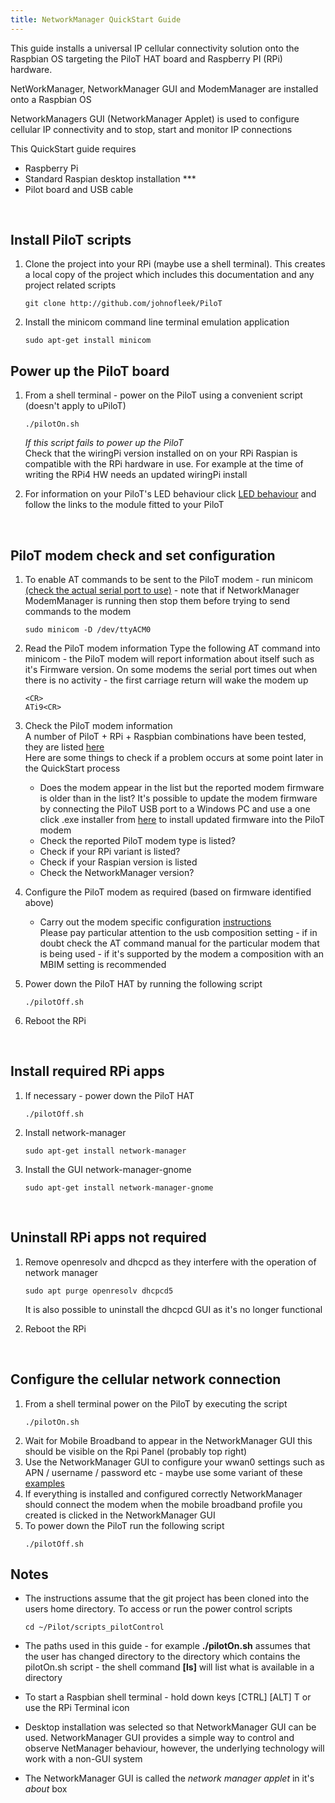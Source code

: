 ```yaml
---
title: NetworkManager QuickStart Guide
---
```


This guide installs a universal IP cellular connectivity solution onto the Raspbian OS targeting the PiloT HAT board and Raspberry
PI \(RPi\) hardware.

NetWorkManager, NetworkManager GUI and ModemManager are installed onto a Raspbian OS  

NetworkManagers GUI (NetworkManager Applet) is used to configure cellular IP
 connectivity and to stop, start and monitor IP connections   

This QuickStart guide requires 
* Raspberry Pi
* Standard Raspian desktop installation ***
* Pilot board and USB cable

 
<BR>


## Install PiloT scripts  
1. Clone the project into your RPi (maybe use a shell terminal). This creates a local copy of the project which includes this documentation and any project related scripts
   ```
   git clone http://github.com/johnofleek/PiloT
   ```
   
1. Install the minicom command line terminal emulation application 
   ```
   sudo apt-get install minicom
   ```

## Power up the PiloT board 
1. From a shell terminal - power on the PiloT using a convenient script (doesn't apply to uPiloT)
   ```
   ./pilotOn.sh 
   ```
   *If this script fails to power up the PiloT*  
   Check that the wiringPi version installed on on your RPi Raspian is compatible with the RPi hardware
   in use. For example at the time of writing the RPi4 HW needs an updated wiringPi install  

1. For information on your PiloT's LED behaviour click [LED behaviour](./instructions_modemConfiguration.md)
   and follow the links to the module fitted to your PiloT 
<BR>

## PiloT modem check and set configuration  
1. To enable AT commands to be sent to the PiloT modem - run minicom [(check the actual serial port to use)](test_configurationRecords.md) - note that if NetworkManager ModemManager is running then stop them before
trying to send commands to the modem
   ```
   sudo minicom -D /dev/ttyACM0
   ```
1. Read the PiloT modem information
   Type the following AT command into minicom - the PiloT modem will report information about itself such as it's Firmware version.
   On some modems the serial port times out when there is no activity - the first carriage return will wake the modem up
   ```
   <CR>
   ATi9<CR>
   ```
1. Check the PiloT modem information  
   A number of PiloT + RPi + Raspbian combinations have been tested, they are listed [here](test_configurationRecords.md)   
   Here are some things to check if a problem occurs at some point later in the QuickStart process
    * Does the modem appear in the list but the reported modem firmware is older than in the list? It's possible to update
      the modem firmware by connecting the PiloT USB port to a Windows PC and use a one click .exe installer from
      [here](https://source.sierrawireless.com/) to install updated firmware into the PiloT modem  
    * Check the reported PiloT modem type is listed?
    * Check if your RPi variant is listed?
    * Check if your Raspian version is listed
    * Check the NetworkManager version?
    
1. Configure the PiloT modem as required (based on firmware identified above)
   * Carry out the modem specific configuration [instructions](instructions_modemConfiguration.md)  
     Please pay particular attention to the usb composition setting - if in doubt check the 
     AT command manual for the particular modem that is being used - if it's supported by the modem
     a composition with an MBIM setting is recommended

1. Power down the PiloT HAT by running the following script  
   ```
   ./pilotOff.sh
   ```
1. Reboot the RPi

<BR>

## Install required RPi apps  

1. If necessary - power down the PiloT HAT
   ```
   ./pilotOff.sh
   ```
1. Install network-manager
   ```
   sudo apt-get install network-manager
   ```

1. Install the GUI network-manager-gnome
   ```
   sudo apt-get install network-manager-gnome
   ```
<BR>

## Uninstall RPi apps not required

1. Remove openresolv and dhcpcd as they interfere with the operation of network manager
   ```
   sudo apt purge openresolv dhcpcd5
   ```
   It is also possible to uninstall the dhcpcd GUI as it's no longer functional  
   
1. Reboot the RPi
<BR>

  
## Configure the cellular network connection  
1. From a shell terminal power on the PiloT by executing the script
   ```
   ./pilotOn.sh
   ```
1. Wait for Mobile Broadband to appear in the NetworkManager GUI this should be visible on the Rpi Panel (probably top right)
1. Use the NetworkManager GUI to configure your wwan0 settings such as APN / username / password
   etc - maybe use some variant of these [examples](./simUse_info.md)
1. If everything is installed and configured correctly NetworkManager should 
   connect the modem when the mobile broadband profile you created is clicked in the NetworkManager GUI
1. To power down the PiloT run the following script
   ```
   ./pilotOff.sh
   ```


## Notes

* The instructions assume that the git project has been cloned into the users home directory.
  To access or run the power control scripts  
 
  ```
  cd ~/Pilot/scripts_pilotControl
  ```

* The paths used in this guide - for example **./pilotOn.sh** assumes that the user has changed
  directory to the directory which contains the pilotOn.sh script - the shell command **\[ls\]** will list
  what is available in a directory

* To start a Raspbian shell terminal - hold down keys [CTRL] [ALT] T or use the RPi Terminal icon

* Desktop installation was selected so that NetworkManager GUI can be used.
  NetworkManager GUI provides a simple way to control and observe NetManager behaviour,
  however, the underlying technology will work with a non-GUI system
  
* The NetworkManager GUI is called the *network manager applet* in it's *about* box

